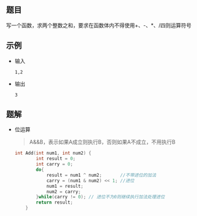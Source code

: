 ## 题目

写一个函数，求两个整数之和，要求在函数体内不得使用+、-、*、/四则运算符号

## 示例

- 输入

  ```
  1,2
  ```

- 输出

  ```
  3
  ```

## 题解

- 位运算

  > A&&B，表示如果A成立则执行B，否则如果A不成立，不用执行B
  
  ```c++
  int Add(int num1, int num2) {
          int result = 0;
          int carry = 0;
          do{
              result = num1 ^ num2;       //不带进位的加法
              carry = (num1 & num2) << 1; //进位
              num1 = result; 
              num2 = carry;  
          }while(carry != 0); // 进位不为0则继续执行加法处理进位
          return result;
      }
  ```
  





